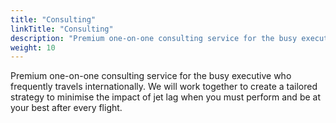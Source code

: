 ```yaml
---
title: "Consulting"
linkTitle: "Consulting"
description: "Premium one-on-one consulting service for the busy executive who frequently travels internationally"
weight: 10
---
```


Premium one-on-one consulting service for the busy executive who frequently travels internationally. We will work together to create a tailored strategy to minimise the impact of jet lag when you must perform and be at your best after every flight.
